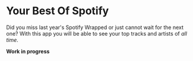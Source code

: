 # Your Best Of Spotify

Did you miss last year's Spotify Wrapped or just cannot wait for the next one? With this app you will be able to see your top tracks and artists of _all time_.

**Work in progress**
